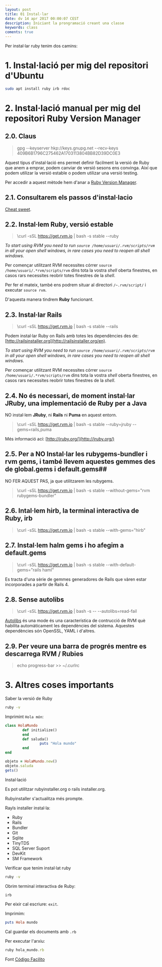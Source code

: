 ```yaml
---
layout: post
title: 01 Instal·lar
date: dv 14 apr 2017 00:00:07 CEST 
description: Iniciant la prongramació creant una classe
keywords: class
coments: true
---
```


Per instal·lar ruby tenim dos camins:

# 1. Instal·lació per mig del repositori d'Ubuntu #

```bash
sudo apt install ruby irb rdoc
```


# 2. Instal·lació manual per mig del repositori Ruby Version Manager #

## 2.0. Claus ##

> gpg --keyserver hkp://keys.gnupg.net --recv-keys 409B6B1796C275462A1703113804BB82D39DC0E3

Aquest tipus d'instal·lació ens permet definir fàcilment la versió de Ruby que anem a emprar, podem canviar de versió sesons ens convinga. Així que podem utilizar la versió estable o podem utilizar una versió testing.

Per accedir a aquest mètode hem d'anar a [Ruby Version Manager](http://rvm.io/).

## 2.1. Consultarem els passos d'instal·lacio ##

[Cheat sweet](http://cheat.errtheblog.com/s/rvm).

## 2.2. Instal·lem Ruby, versió estable ##

> \curl -sSL https://get.rvm.io | bash -s stable --ruby

*To start using RVM you need to run `source /home/usuari/.rvm/scripts/rvm` in all your open shell windows, in rare cases you need to reopen all shell windows.*

Per començar utilitzant RVM necessites córrer `source /home/usuari/.*rvm/scripts/rvm` dins tota la vostra *shell* oberta finestres, en casos rars necessites reobrir totes finestres de la *shell*.

Per fer el mateix, també ens podrem situar al directori `/~.rvm/script/` i executar `source rvm`.

D'aquesta manera tindrem **Ruby** funcionant.

## 2.3. Instal·lar Rails ##

> \curl -sSL https://get.rvm.io | bash -s stable --rails

Podem instal·lar Ruby on Rails amb totes les dependències des de: [http://railsinstaller.org](http://railsinstaller.org/en).

*To start using RVM you need to run `source /home/usuari/.rvm/scripts/rvm` in all your open shell windows, in rare cases you need to reopen all shell windows.*

Per començar utilitzant RVM necessites córrer `source /home/usuari/.*rvm/scripts/rvm` dins tota la vostra *shell* oberta finestres, en casos rars necessites reobrir totes finestres de la *shell*.

## 2.4. No és necessari, de moment instal·lar JRuby, una implementació de Ruby per a Java ##

NO instal·lem **JRuby**, ni **Rails** ni **Puma** en aquest entorn.

> \curl -sSL https://get.rvm.io | bash -s stable --ruby=jruby --gems=rails,puma

Més informació ací: [http://jruby.org/](http://jruby.org/)


## 2.5. Per a NO Instal·lar les rubygems-bundler i rvm gems, i també llevem aquestes gemmes des de global.gems i default.gems##

NO FER AQUEST PAS, ja que utilitzarem les rubygems.

> \curl -sSL https://get.rvm.io | bash -s stable --without-gems="rvm rubygems-bundler"

## 2.6. Intal·lem hirb, la terminal interactiva de Ruby, irb ##

> \curl -sSL https://get.rvm.io | bash -s stable --with-gems="hirb"


## 2.7. Instal·lem halm gems i ho afegim a default.gems ##

> \curl -sSL https://get.rvm.io | bash -s stable --with-default-gems="rails haml"

Es tracta d'una sèrie de gemmes generadores de Rails que vàren estar incorporades a partir de Rails 4.

## 2.8. Sense autolibs ##

> \curl -sSL https://get.rvm.io | bash -s -- --autolibs=read-fail

[Autolibs](https://rvm.io/rvm/autolibs) és una mode és una característica de contrucció de RVM què habilita automàticament les dependències del sistema. Aquestes dependències són OpenSSL, YAML i d'altres.

## 2.9. Per veure una barra de progrés mentre es descarrega RVM / Rubies ##

> echo progress-bar >> ~/.curlrc

# 3. Altres coses importants #

Saber la versió de Ruby

```bash
ruby -v
```

Imprimint `Hola món`:

```ruby
class HolaMundo
        def initialize()
        end
        def saluda()
                puts "Hola mundo"
        end
end

objeto = HolaMundo.new()
objeto.saluda
gets()
```


Instal·lació

Es pot utilitzar rubyinstaller.org o rails installer.org.

Rubyinstaller s'actualitza més prompte.

Rayls installer instal·la:

- Ruby
- Rails
- Bundler
- Git
- Sqlite
- TinyTDS
- SQL Server Suport
- DevKit
- SM Framework

Verificar que tenim instal·lat ruby

```bash
ruby -v
```

Obrim terminal interactiva de Ruby:

```ruby
irb
```

Per eixir cal escriure: `exit`.

Imprimim:

```ruby
puts Hola mundo
```

Cal guardar els documents amb `.rb`

Per executar l'arxiu:

```ruby
ruby hola_mundo.rb
```

Font [Código Facilito](https://youtu.be/I7zAjprq2cw)
